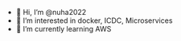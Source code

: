 - 👋 Hi, I’m @nuha2022
- 👀 I’m interested in docker, ICDC, Microservices
- 🌱 I’m currently learning AWS


<!---
nuha2022/nuha2022 is a ✨ special ✨ repository because its `README.md` (this file) appears on your GitHub profile.
You can click the Preview link to take a look at your changes.
--->
